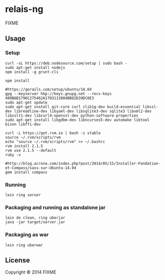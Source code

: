 # relais-ng

FIXME

## Usage

### Setup
```
curl -sL https://deb.nodesource.com/setup | sudo bash -
sudo apt-get install nodejs
npm install -g grunt-cli

npm install
```
```
#https://gorails.com/setup/ubuntu/14.04
gpg --keyserver hkp://keys.gnupg.net --recv-keys 409B6B1796C275462A1703113804BB82D39DC0E3
sudo apt-get update
sudo apt-get install git-core curl zlib1g-dev build-essential libssl-dev libreadline-dev libyaml-dev libsqlite3-dev sqlite3 libxml2-dev libxslt1-dev libcurl4-openssl-dev python-software-properties
sudo apt-get install libgdbm-dev libncurses5-dev automake libtool bison libffi-dev

curl -L https://get.rvm.io | bash -s stable
source ~/.rvm/scripts/rvm
echo "source ~/.rvm/scripts/rvm" >> ~/.bashrc
rvm install 2.1.5
rvm use 2.1.5 --default
ruby -v
```
```
#http://blog.acrona.com/index.php?post/2014/05/15/Installer-Fondation-et-Compass/sass-sur-Ubuntu-14.04
gem install compass
```


### Running

`lein ring server`

### Packaging and running as standalone jar

```
lein do clean, ring uberjar
java -jar target/server.jar
```

### Packaging as war

`lein ring uberwar`

## License

Copyright © 2014 FIXME
